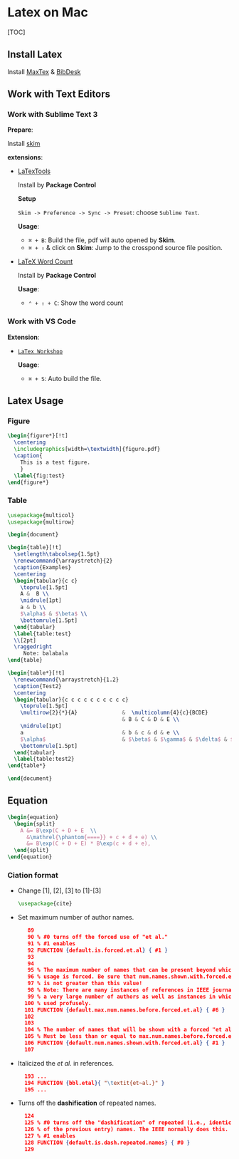 # Latex on Mac

[TOC]

## Install Latex

Install [MaxTex](http://www.tug.org/mactex/) & [BibDesk](http://bibdesk.sourceforge.net/)

## Work with Text Editors

### Work with Sublime Text 3

__Prepare__:

Install [skim](http://skim-app.sourceforge.net/)

__extensions__:

- [LaTexTools](https://github.com/SublimeText/LaTeXTools)

  Install by __Package Control__

  __Setup__

  `Skim -> Preference -> Sync -> Preset`: choose `Sublime Text`.

  __Usage__:

  - `⌘ + B`: Build the file, pdf will auto opened by __Skim__.
  - `⌘ + ⇧` & click on __Skim__: Jump to the crosspond source file position.

- [LaTeX Word Count](https://github.com/kevinstadler/SublimeLaTeXWordCount)

  Install by __Package Control__

  __Usage__:

  - `⌃ + ⇧ + C`: Show the word count

### Work with VS Code

__Extension__:

- [`LaTex Workshop`](https://github.com/James-Yu/LaTeX-Workshop/)

  __Usage__:

  - `⌘ + S`: Auto build the file.

## Latex Usage

### Figure

``` tex
\begin{figure*}[!t]
  \centering
  \includegraphics[width=\textwidth]{figure.pdf}
  \caption{
    This is a test figure.
    }
  \label{fig:test}
\end{figure*}
```

### Table

``` tex
\usepackage{multicol}
\usepackage{multirow}

\begin{document}

\begin{table}[!t]
  \setlength\tabcolsep{1.5pt}
  \renewcommand{\arraystretch}{2}
  \caption{Examples}
  \centering
  \begin{tabular}{c c}
    \toprule[1.5pt]
    A &  B \\
    \midrule[1pt]
    a & b \\
    $\alpha$ & $\beta$ \\
    \bottomrule[1.5pt]
  \end{tabular}
  \label{table:test}
  \\[2pt]
  \raggedright
     Note: balabala
\end{table}

\begin{table*}[!t]
  \renewcommand{\arraystretch}{1.2}
  \caption{Test2}
  \centering
  \begin{tabular}{c c c c c c c c c c}
    \toprule[1.5pt]
    \multirow{2}{*}{A}              &  \multicolumn{4}{c}{BCDE}        \\
                                    & B & C & D & E \\
    \midrule[1pt]
    a                               & b & c & d & e \\
    $\alpha$                        & $\beta$ & $\gamma$ & $\delta$ & $\sigma$ \\
    \bottomrule[1.5pt]
  \end{tabular}
  \label{table:test2}
\end{table*}

\end{document}
```

## Equation

``` tex
\begin{equation}
  \begin{split}
    A &= B\exp(C + D + E  \\
      &\mathrel{\phantom{====}} + c + d + e) \\
      &= B\exp(C + D + E) * B\exp(c + d + e),
  \end{split}
\end{equation}
```

### Ciation format

- Change [1], [2], [3] to [1]-[3]

  ``` tex
  \usepackage{cite}
  ```

- Set maximum number of author names.

  ``` json /Users/lincoln/Library/texmf/bibtex/bst/IEEEtran.bst
     89
     90 % #0 turns off the forced use of "et al."
     91 % #1 enables
     92 FUNCTION {default.is.forced.et.al} { #1 }
     93
     94
     95 % The maximum number of names that can be present beyond which an "et al."
     96 % usage is forced. Be sure that num.names.shown.with.forced.et.al (below)
     97 % is not greater than this value!
     98 % Note: There are many instances of references in IEEE journals which have
     99 % a very large number of authors as well as instances in which "et al." is
    100 % used profusely.
    101 FUNCTION {default.max.num.names.before.forced.et.al} { #6 }
    102
    103
    104 % The number of names that will be shown with a forced "et al.".
    105 % Must be less than or equal to max.num.names.before.forced.et.al
    106 FUNCTION {default.num.names.shown.with.forced.et.al} { #1 }
    107
  ```

- Italicized the _et al._ in references.

  ``` json /Users/lincoln/Library/texmf/bibtex/bst/IEEEtran.bst
    193 ...
    194 FUNCTION {bbl.etal}{ "\textit{et~al.}" }
    195 ...
  ```

- Turns off the __dashification__ of repeated names.

  ``` json /Users/lincoln/Library/texmf/bibtex/bst/IEEEtran.bst
    124
    125 % #0 turns off the "dashification" of repeated (i.e., identical to those
    126 % of the previous entry) names. The IEEE normally does this.
    127 % #1 enables
    128 FUNCTION {default.is.dash.repeated.names} { #0 }
    129
  ```
